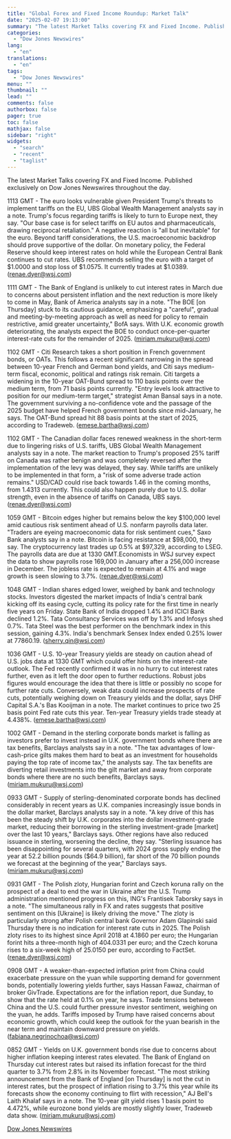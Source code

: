 ```yaml
---
title: "Global Forex and Fixed Income Roundup: Market Talk"
date: "2025-02-07 19:13:00"
summary: "The latest Market Talks covering FX and Fixed Income. Published exclusively on Dow Jones Newswires throughout the day.1113 GMT - The euro looks vulnerable given President Trump's threats to implement tariffs on the EU, UBS Global Wealth Management analysts say in a note. Trump's focus regarding tariffs is likely to..."
categories:
  - "Dow Jones Newswires"
lang:
  - "en"
translations:
  - "en"
tags:
  - "Dow Jones Newswires"
menu: ""
thumbnail: ""
lead: ""
comments: false
authorbox: false
pager: true
toc: false
mathjax: false
sidebar: "right"
widgets:
  - "search"
  - "recent"
  - "taglist"
---
```


The latest Market Talks covering FX and Fixed Income. Published exclusively on Dow Jones Newswires throughout the day.

1113 GMT - The euro looks vulnerable given President Trump's threats to implement tariffs on the EU, UBS Global Wealth Management analysts say in a note. Trump's focus regarding tariffs is likely to turn to Europe next, they say. "Our base case is for select tariffs on EU autos and pharmaceuticals, drawing reciprocal retaliation." A negative reaction is "all but inevitable" for the euro. Beyond tariff considerations, the U.S. macroeconomic backdrop should prove supportive of the dollar. On monetary policy, the Federal Reserve should keep interest rates on hold while the European Central Bank continues to cut rates. UBS recommends selling the euro with a target of $1.0000 and stop loss of $1.0575. It currently trades at $1.0389. (renae.dyer@wsj.com)

1111 GMT - The Bank of England is unlikely to cut interest rates in March due to concerns about persistent inflation and the next reduction is more likely to come in May, Bank of America analysts say in a note. "The BOE [on Thursday] stuck to its cautious guidance, emphasizing a "careful", gradual and meeting-by-meeting approach as well as need for policy to remain restrictive, amid greater uncertainty," BofA says. With U.K. economic growth deteriorating, the analysts expect the BOE to conduct once-per-quarter interest-rate cuts for the remainder of 2025. (miriam.mukuru@wsj.com)

1102 GMT - Citi Research takes a short position in French government bonds, or OATs. This follows a recent significant narrowing in the spread between 10-year French and German bond yields, and Citi says medium-term fiscal, economic, political and ratings risk remain. Citi targets a widening in the 10-year OAT-Bund spread to 110 basis points over the medium term, from 71 basis points currently. "Entry levels look attractive to position for our medium-term target," strategist Aman Bansal says in a note. The government surviving a no-confidence vote and the passage of the 2025 budget have helped French government bonds since mid-January, he says. The OAT-Bund spread hit 88 basis points at the start of 2025, according to Tradeweb. (emese.bartha@wsj.com)

1102 GMT - The Canadian dollar faces renewed weakness in the short-term due to lingering risks of U.S. tariffs, UBS Global Wealth Management analysts say in a note. The market reaction to Trump's proposed 25% tariff on Canada was rather benign and was completely reversed after the implementation of the levy was delayed, they say. While tariffs are unlikely to be implemented in that form, a "risk of some adverse trade action remains." USD/CAD could rise back towards 1.46 in the coming months, from 1.4313 currently. This could also happen purely due to U.S. dollar strength, even in the absence of tariffs on Canada, UBS says. (renae.dyer@wsj.com)

1059 GMT - Bitcoin edges higher but remains below the key $100,000 level amid cautious risk sentiment ahead of U.S. nonfarm payrolls data later. "Traders are eyeing macroeconomic data for risk sentiment cues," Saxo Bank analysts say in a note. Bitcoin is facing resistance at $98,000, they say. The cryptocurrency last trades up 0.5% at $97,329, according to LSEG. The payrolls data are due at 1330 GMT.Economists in WSJ survey expect the data to show payrolls rose 169,000 in January after a 256,000 increase in December. The jobless rate is expected to remain at 4.1% and wage growth is seen slowing to 3.7%. (renae.dyer@wsj.com)

1048 GMT - Indian shares edged lower, weighed by bank and technology stocks. Investors digested the market impacts of India's central bank kicking off its easing cycle, cutting its policy rate for the first time in nearly five years on Friday. State Bank of India dropped 1.4% and ICICI Bank declined 1.2%. Tata Consultancy Services was off by 1.3% and Infosys shed 0.7%. Tata Steel was the best performer on the benchmark index in this session, gaining 4.3%. India's benchmark Sensex Index ended 0.25% lower at 77860.19. (sherry.qin@wsj.com)

1036 GMT - U.S. 10-year Treasury yields are steady on caution ahead of U.S. jobs data at 1330 GMT which could offer hints on the interest-rate outlook. The Fed recently confirmed it was in no hurry to cut interest rates further, even as it left the door open to further reductions. Robust jobs figures would encourage the idea that there is little or possibly no scope for further rate cuts. Conversely, weak data could increase prospects of rate cuts, potentially weighing down on Treasury yields and the dollar, says DHF Capital S.A.'s Bas Kooijman in a note. The market continues to price two 25 basis point Fed rate cuts this year. Ten-year Treasury yields trade steady at 4.438%. (emese.bartha@wsj.com)

1002 GMT - Demand in the sterling corporate bonds market is falling as investors prefer to invest instead in U.K. government bonds where there are tax benefits, Barclays analysts say in a note. "The tax advantages of low-cash-price gilts makes them hard to beat as an investment for households paying the top rate of income tax," the analysts say. The tax benefits are diverting retail investments into the gilt market and away from corporate bonds where there are no such benefits, Barclays says. (miriam.mukuru@wsj.com)

0933 GMT - Supply of sterling-denominated corporate bonds has declined considerably in recent years as U.K. companies increasingly issue bonds in the dollar market, Barclays analysts say in a note. "A key drive of this has been the steady shift by U.K. corporates into the dollar investment-grade market, reducing their borrowing in the sterling investment-grade [market] over the last 10 years," Barclays says. Other regions have also reduced issuance in sterling, worsening the decline, they say. "Sterling issuance has been disappointing for several quarters, with 2024 gross supply ending the year at 52.2 billion pounds ($64.9 billion), far short of the 70 billion pounds we forecast at the beginning of the year," Barclays says. (miriam.mukuru@wsj.com)

0931 GMT - The Polish zloty, Hungarian forint and Czech koruna rally on the prospect of a deal to end the war in Ukraine after the U.S. Trump administration mentioned progress on this, ING's Frantisek Taborsky says in a note. "The simultaneous rally in FX and rates suggests that positive sentiment on this [Ukraine] is likely driving the move." The zloty is particularly strong after Polish central bank Governor Adam Glapinski said Thursday there is no indication for interest rate cuts in 2025. The Polish zloty rises to its highest since April 2018 at 4.1860 per euro; the Hungarian forint hits a three-month high of 404.0331 per euro; and the Czech koruna rises to a six-week high of 25.0150 per euro, according to FactSet. (renae.dyer@wsj.com)

0908 GMT - A weaker-than-expected inflation print from China could exacerbate pressure on the yuan while supporting demand for government bonds, potentially lowering yields further, says Hassan Fawaz, chairman of broker GivTrade. Expectations are for the inflation report, due Sunday, to show that the rate held at 0.1% on year, he says. Trade tensions between China and the U.S. could further pressure investor sentiment, weighing on the yuan, he adds. Tariffs imposed by Trump have raised concerns about economic growth, which could keep the outlook for the yuan bearish in the near term and maintain downward pressure on yields. (fabiana.negrinochoa@wsj.com)

0852 GMT - Yields on U.K. government bonds rise due to concerns about higher inflation keeping interest rates elevated. The Bank of England on Thursday cut interest rates but raised its inflation forecast for the third quarter to 3.7% from 2.8% in its November forecast. "The most striking announcement from the Bank of England [on Thursday] is not the cut in interest rates, but the prospect of inflation rising to 3.7% this year while its forecasts show the economy continuing to flirt with recession," AJ Bell's Laith Khalaf says in a note. The 10-year gilt yield rises 1 basis point to 4.472%, while eurozone bond yields are mostly slightly lower, Tradeweb data show. (miriam.mukuru@wsj.com)

[Dow Jones Newswires](https://www.tradingview.com/news/DJN_DN20250207004455:0/)
